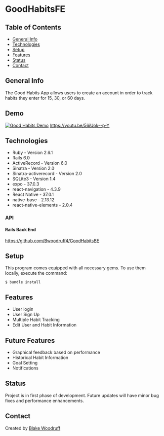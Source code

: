 # GoodHabitsFE
## Table of Contents
* [General Info](#general-info)
* [Technologies](#technologies)
* [Setup](#setup)
* [Features](#features)
* [Status](#status)
* [Contact](#contact)

## General Info

The Good Habits App allows users to create an account in order to track habits they enter for 15, 30, or 60 days.

## Demo

[![Good Habits Demo](https://img.youtu.be/56iUok--p-Y/0.jpg)](https://youtu.be/56iUok--p-Y)
https://youtu.be/56iUok--p-Y

## Technologies

* Ruby - Version 2.6.1
* Rails 6.0
* ActiveRecord - Version 6.0 
* Sinatra - Version 2.0
* Sinatra-activerecord -  Version 2.0
* SQLite3 - Version 1.4
* expo - 37.0.3
* react-navigation - 4.3.9
* React Native - 37.0.1
* native-base - 2.13.12
* react-native-elements - 2.0.4

### API

#### Rails Back End
https://github.com/Bwoodruff4/GoodHabitsBE

## Setup

This program comes equipped with all necessary gems. To use them locally, execute the command:

`$ bundle install`

## Features

* User login
* User Sign Up
* Multiple Habit Tracking
* Edit User and Habit Information

## Future Features

* Graphical feedback based on performance
* Historical Habit Information
* Goal Setting
* Notifications


## Status

Project is in first phase of development. Future updates will have minor bug fixes and performance enhancements.

## Contact
Created by [Blake Woodruff](http://www.linkedin.com/in/blakewoodruffengineer)
